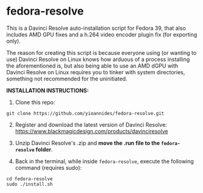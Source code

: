 # fedora-resolve

This is a Davinci Resolve auto-installation script for Fedora 39, that also includes AMD GPU fixes and a h.264 video encoder plugin fix (for exporting only).

The reason for creating this script is because everyone using (or wanting to use) Davinci Resolve on Linux knows how arduous of a process installing the aforementioned is, but also being able to use an AMD dGPU with Davinci Resolve on Linux requires you to tinker with system directories, something not recommended for the uninitiated.

**INSTALLATION INSTRUCTIONS:**

1. Clone this repo:
```
git clone https://github.com/yioannides/fedora-resolve.git
```
2. Register and download the latest version of Davinci Resolve: https://www.blackmagicdesign.com/products/davinciresolve

3. Unzip Davinci Resolve's .zip and **move the .run file to the `fedora-resolve` folder**.

4. Back in the terminal, while inside `fedora-resolve`, execute the following command (requires sudo):
```
cd fedora-resolve
sudo ./install.sh
```

